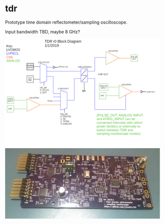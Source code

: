 # tdr
Prototype time domain reflectometer/sampling oscilloscope.

Input bandwidth TBD, maybe 8 GHz?

![r0 block diagram](/doc/block_diagram.png)
![r0 pcb](/doc/tdr_r0_pcb.jpg)
